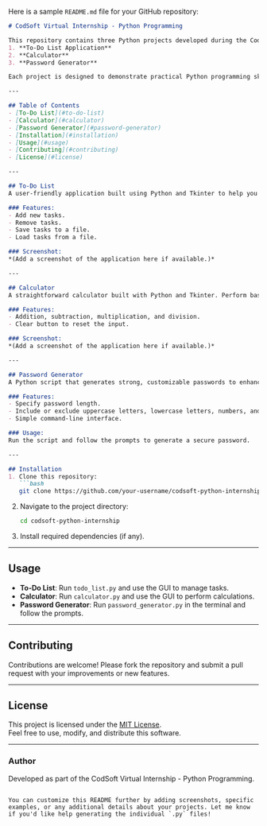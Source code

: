 Here is a sample `README.md` file for your GitHub repository:  

```markdown
# CodSoft Virtual Internship - Python Programming

This repository contains three Python projects developed during the CodSoft Virtual Internship:  
1. **To-Do List Application**  
2. **Calculator**  
3. **Password Generator**  

Each project is designed to demonstrate practical Python programming skills while providing useful, user-friendly tools.  

---

## Table of Contents
- [To-Do List](#to-do-list)
- [Calculator](#calculator)
- [Password Generator](#password-generator)
- [Installation](#installation)
- [Usage](#usage)
- [Contributing](#contributing)
- [License](#license)

---

## To-Do List
A user-friendly application built using Python and Tkinter to help you manage your daily tasks effortlessly.  

### Features:
- Add new tasks.
- Remove tasks.
- Save tasks to a file.
- Load tasks from a file.

### Screenshot:
*(Add a screenshot of the application here if available.)*  

---

## Calculator
A straightforward calculator built with Python and Tkinter. Perform basic arithmetic operations in a simple interface.  

### Features:
- Addition, subtraction, multiplication, and division.
- Clear button to reset the input.

### Screenshot:
*(Add a screenshot of the application here if available.)*  

---

## Password Generator
A Python script that generates strong, customizable passwords to enhance your online security.  

### Features:
- Specify password length.
- Include or exclude uppercase letters, lowercase letters, numbers, and special characters.
- Simple command-line interface.

### Usage:
Run the script and follow the prompts to generate a secure password.

---

## Installation
1. Clone this repository:  
   ```bash
   git clone https://github.com/your-username/codsoft-python-internship.git
   ```
2. Navigate to the project directory:  
   ```bash
   cd codsoft-python-internship
   ```
3. Install required dependencies (if any).  

---

## Usage
- **To-Do List**: Run `todo_list.py` and use the GUI to manage tasks.
- **Calculator**: Run `calculator.py` and use the GUI to perform calculations.
- **Password Generator**: Run `password_generator.py` in the terminal and follow the prompts.

---

## Contributing
Contributions are welcome! Please fork the repository and submit a pull request with your improvements or new features.  

---

## License
This project is licensed under the [MIT License](LICENSE).  
Feel free to use, modify, and distribute this software.  

---

### Author
Developed as part of the CodSoft Virtual Internship - Python Programming.  
```

You can customize this README further by adding screenshots, specific examples, or any additional details about your projects. Let me know if you'd like help generating the individual `.py` files!

